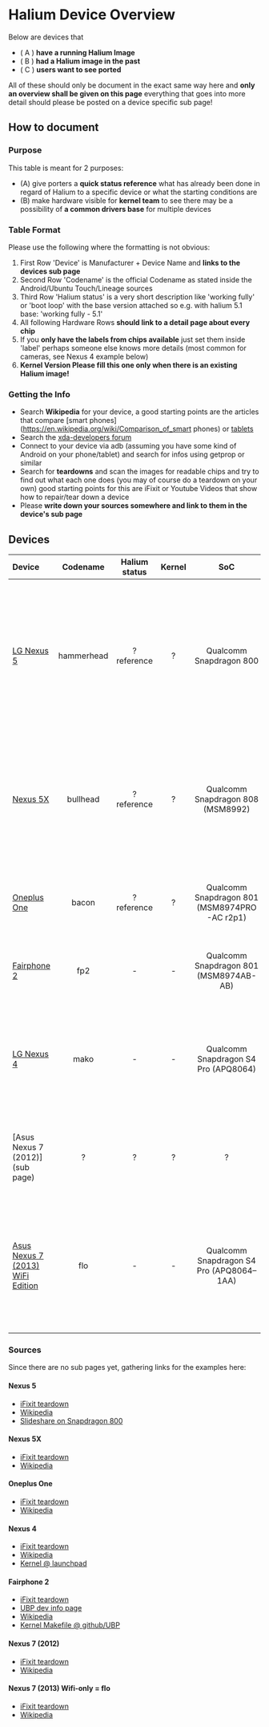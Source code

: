 # Halium Device Overview

Below are devices that
  * ( A ) **have a running Halium Image**
  * ( B ) **had a Halium image in the past**
  * ( C ) **users want to see ported**

All of these should only be document in the exact same way here and **only an overview shall be given on this page** everything that goes into more detail should please be posted on a device specific sub page!

## How to document

### Purpose
This table is meant for 2 purposes:
  * (A) give porters a **quick status reference** what has already been done in regard of Halium to a specific device or what the starting conditions are
  * (B) make hardware visible for **kernel team** to see  there may be a possibility of **a common drivers base** for multiple devices

### Table Format

Please use the following where the formatting is not obvious:

1. First Row 'Device' is Manufacturer + Device Name and **links to the devices sub page**
2. Second Row 'Codename' is the official Codename as stated inside the Android/Ubuntu Touch/Lineage sources
3. Third Row  'Halium status' is a very short description like 'working fully' or 'boot loop' with the base version attached so e.g. with halium 5.1 base: 'working fully - 5.1'
4. All following Hardware Rows **should link to a detail page about every chip**
5. If you **only have the labels from chips available** just set them inside 'label' perhaps someone else knows more details (most common for cameras, see Nexus 4 example below)
6. **Kernel Version Please fill this one only when there is an existing Halium image!**

### Getting the Info

  * Search **Wikipedia** for your device, a good starting points are the articles that compare [smart phones](https://en.wikipedia.org/wiki/Comparison_of_smart phones) or [tablets](https://en.wikipedia.org/wiki/Comparison_of_tablet_computers)
  * Search the [xda-developers forum](https://forum.xda-developers.com)
  * Connect to your device via adb (assuming you have some kind of Android on your phone/tablet) and search for infos using getprop or similar
  * Search for **teardowns** and scan the images for readable chips and try to find out what each one does (you may of course do a teardown on your own) good starting points for this are iFixit or Youtube Videos that show how to repair/tear down a device
  * Please **write down your sources somewhere and link to them in the device's sub page**


## Devices


| Device                                   |  Codename  | Halium status | Kernel |                   SoC                    |                  CPU                   |                  GPU                   |                   RAM                    |                 Storage                  |               Connectivity               |          Camera Front           |               Camera Back                |             Battery             |      Sound       |               Touch screen               |                 Display                  |    Navigation     |                 Sensors                  |                  Other                   |
| :--------------------------------------- | :--------: | :-----------: | :----: | :--------------------------------------: | :------------------------------------: | :------------------------------------: | :--------------------------------------: | :--------------------------------------: | :--------------------------------------: | :-----------------------------: | :--------------------------------------: | :-----------------------------: | :--------------: | :--------------------------------------: | :--------------------------------------: | :---------------: | :--------------------------------------: | :--------------------------------------: |
| [LG Nexus 5](devices/hammerhead.md)      | hammerhead |  ? reference  |   ?    |         Qualcomm Snapdragon 800          |        Krait 400 @ 4 x 2.5 GHz         |          Qualcomm Adreno 330           | SK Hynix H9CKNNNBPTMRLR-NTM 2 GB LPDDR3-1600 RAM | Sandisk SDIN8DE4 16 GB NAND flash (15 GB version) | Qualcomm WTR1605L (LTE/HSPA+/CDMA2K/TDSCDMA/EDGE/GPS transceiver), Broadcom BCM4339 (5G & WiFi), Avago ACPM-7600 (RF power amp), Qualcomm QFE1100 (RF enevlope tracking amp) |            Cam Front            |                 Cam back                 |    LG BL-T9 @ 3.8V, 2300 mAh    | Qualcomm WCD9320 | Touch Screen +  Synaptics S3350B (Controller) |                 Display                  |    Navigation     | InvenSense MPU-6515 (6-Axis Gyro + Acc), Asahi Kasei AK8963 (3-Axis compass), InvenSense IDG-2020 (2-Axis Gyro - for OIS) | Avago RFI335 (optocopler ?), Qualcomm PM8841 & PM8941 (power management), Analogix ANX7808 (Slimport transmitter), Texas Instruments BQ24192 (I2C controlled USB charger) |
| [Nexus 5X](devices/bullhead.md)          |  bullhead  |  ? reference  |   ?    |    Qualcomm Snapdragon 808 (MSM8992)     |                  CPU                   |          Qualcomm Adreno 418           | Samsung K3QF3F30BM-QGCF 2 GB LPDDR3 RAM  |    Toshiba THGBMFG7C2LBAIL 16 GB eMMC    | Qualcomm WTR3925 (LTE Transceiver), Skyworks 77814-11(LTE power amp), Avago ACPM7800 (GSM/Edge power amp), Qualcomm QCA6174 (WiFi), NXP PN548 (NFC), RF Micro Devices RF1149A (RF), Qualcomm QFE1100 (RF enevlope tracking) |            Cam front            |       Sony IMX377 12.3 MP (sensor)       |   LG BL-T19 @ 3.8V, 2700 mAh    | Qualcomm WCD9330 |                  Touch                   |                 Display                  |        Nav        |                   Sens                   | Qualcomm SMB1358(Quick Charge), Qualcomm PMI8994 (Power management), ST Microelectronics STM32F411CE (32-bit 100 MHz ARM Cortex-M4 RISC microcontroller), Avago BFI523(?) |
| [Oneplus One](devices/bacon.md)          |   bacon    |  ? reference  |   ?    | Qualcomm Snapdragon 801 (MSM8974PRO-AC r2p1) |        Krait 400 @ 4 x 2.5 GHz         |          Qualcomm Adreno 330           |   Samsung K3QF7F70DM-QGCF 3 GB LPDDR3    |  Toshiba THGBMBG9D8KBAIG eMMC 5.0 64 GB  | Skyworks SKY85709 (WiFi), Qualcomm WCN3680 (WiFi, Bluetooth, FM), Qualcomm WTR1625L (RF transceiver) | P5V35A Sunny Optical Technology | P13N05A Sunny Optical Technology with Sony Exmor IMX 214(sensor) | Oneplus BLP571 @ 3.8V, 3100 mAh | Qualcomm WCD9320 |       Synaptics S3508A(controller)       |                 display                  |       navi        |          AGD2 2402 WX9DR(gyro?)          | Qualcomm PM8941 + PM8841(power management), Skyworks SKY77629-21(power amp) |
| [Fairphone 2](devices/fp2.md)            |    fp2     |       -       |   -    |  Qualcomm Snapdragon 801 (MSM8974AB-AB)  |      Krait 400 (?) @ 4 x 2.5 GHz       |          Qualcomm Adreno 330           |    Samsung K3QF2F20EM 2 GB LPDDR3 RAM    |    Samsung KLMBG4WEBC 32 GB eMMC NAND    | Qualcomm WCN3680B (WiFi + Bluetooth), Qualcomm WTR1625L (RF Receiver), RF Micro Device RF7389EU (RF amp) |          Camera Front           |               Camera Back                |       ? @ 3.8 V, 2420 mAh       | Qualcomm WCD9320 |               Touch screen               |                 Display                  |    Navigation     | ST Microelectronics LSM330DLC 6-Axis (Gyro + Acc) | Qualcomm QFE1100 (Power Management), Qualcomm PM8841 (Power Management IC) |
| [LG Nexus 4](devices/mako.md)            |    mako    |       -       |   -    |   Qualcomm Snapdragon S4 Pro (APQ8064)   | Krait 300 (ARMv7) Quad core @ 1.5 GHz  |          Qualcomm Adreno 320           |          Samsung K3PE0E00A 2 Gb          |       Toshiba THGBM5G6A2JBAIR 8Gb        | Qualcomm WTR1605L (LTE amp), Avago ACPM-7251 (GSM, EDGE, UMTS amp), Murata SS2908001 (WiFi, Bluetooth), Qualcomm MDM9215M (LTE, GSM, EDGE, UMTS modem), Broadcom 20793S(NFC) |         1.3 MP 'Y411A'          |           8 MP 'AC2AD O5A261'            |    LG Bl-T5 @ 3.8V, 2100 mAh    | Qualcomm WCD9310 |      Synaptics S7020A (controller)       |               LG LH467WX1                | Avago 3012 (GNSS) | Invensense MPU-6050 6-Axis (Gyro + Acc), | SlimPort ANX7808 SlimPort Transmitter(HDMI out), Qualcomm PM8921 & PM8821 (Power Management), Avago A5702, A5704, A5505 (?) |
| [Asus Nexus 7 (2012)](sub page)          |     ?      |       ?       |   ?    |                    ?                     | NVIDIA T30L Tegra 3 Quadcore @ 1.2 GHz | 416 MHz twelve-core Nvidia GeForce ULP |    2 x Hynix H5TC2G83CFR 1GB DDR3 RAM    |  (8Gb version:) Kingston KE44B-26BN/8GB  | AzureWave AW-NH665 (Wifi + Bluetooth?), Broadcom BCM4751 (GPS receiver), NXP 65N04 (NFC), |          Camera Front           |               Camera Back                | ASUS C11-ME370T @ 3.7V, 4325mAh | Realtek ALC5642  | ELAN eKTF36248WS EKTF3624 (16-bit signal processor MCU) + ELAN eKTH10368WS EKTH1036 (controller) | Texas Instruments SN75LVDS83B (LVDS LCD display driver) + 7" Hydis HV070WX2 (display) |    Navigation     |  Invensense MPU-6050 6-Axis(Gyro + Acc)  | Max 77612A (Inverting Switching regulator?) |
| [Asus Nexus 7 (2013) WiFi Edition](devices/flo.md) |    flo     |       -       |   -    | Qualcomm Snapdragon S4 Pro (APQ8064–1AA) |  Krait 300 (ARMv7) Quadcore @ 1.5 GHz  |          Qualcomm Adreno 320           | 4 x Elpida J4216EFBG 512 MB DDR3L SDRAM  |     SK Hynix H26M52003EQR 16 GB eMMC     | Qualcomm Atheros WCN3660 (Wifi, Bluetooth, FM) |          Camera Front           |               Camera Back                | ASUS C11P1303 @ 3.8 V, 3950 mAh |      Sound       |      ELAN eKTH325BAWS(controller?)       |                 Display                  |    Navigation     |                 Sensors                  | Analogix ANX7808 SlimPort (HDMI transmitter), Texas Instruments BQ51013B (Inductive Charging Controller), Qualcomm PM8921 (Power Management) |


### Sources

Since there are no sub pages yet, gathering links for the examples here:

#### Nexus 5
  * [iFixit teardown](https://de.ifixit.com/Teardown/Nexus+5+Teardown/19016)
  * [Wikipedia](https://en.wikipedia.org/wiki/Nexus_5)
  * [Slideshare on Snapdragon 800](https://de.slideshare.net/jjwu6266/qualcomm-snapdragon-800-mobile-device)


#### Nexus 5X
  * [iFixit teardown](https://de.ifixit.com/Teardown/Nexus+5X+Teardown/51318)
  * [Wikipedia](https://en.wikipedia.org/wiki/Nexus_5X)


#### Oneplus One
  * [iFixit teardown](https://de.ifixit.com/Teardown/OnePlus+One+Teardown/26484)
  * [Wikipedia](https://en.wikipedia.org/wiki/OnePlus_One)


#### Nexus 4
  * [iFixit teardown](https://www.ifixit.com/Teardown/Nexus+4+Teardown/11781)
  * [Wikipedia](https://en.wikipedia.org/wiki/Nexus_4)
  * [Kernel @ launchpad](https://launchpad.net/ubuntu/+source/linux-mako)


#### Fairphone 2
  * [iFixit teardown](https://www.ifixit.com/Teardown/Fairphone+2+Teardown/52523)
  * [UBP dev info page](https://wiki.ubports.com/wiki/Fairphone-2-Developer-Information)
  * [Wikipedia](https://en.wikipedia.org/wiki/Fairphone_2)
  * [Kernel Makefile @ github/UBP](https://github.com/ubports/android_kernel_fairphone_fp2/blob/fp2-sibon/Makefile)

#### Nexus 7 (2012)
  * [iFixit teardown](https://www.ifixit.com/Teardown/Nexus+7+Teardown/9623)
  * [Wikipedia](https://en.wikipedia.org/wiki/Nexus_7_(2012))

#### Nexus 7 (2013) Wifi-only = flo
  * [iFixit teardown](https://www.ifixit.com/Teardown/Nexus+7+2nd+Generation+Teardown/16072)
  * [Wikipedia](https://en.wikipedia.org/wiki/Nexus_7_(2013))

